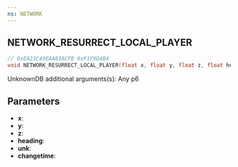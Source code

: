 ```yaml
---
ns: NETWORK
---
```

## NETWORK_RESURRECT_LOCAL_PLAYER

```c
// 0xEA23C49EAA83ACFB 0xF1F9D4B4
void NETWORK_RESURRECT_LOCAL_PLAYER(float x, float y, float z, float heading, BOOL unk, BOOL changetime);
```

UnknownDB additional arguments(s): Any p6

## Parameters
* **x**: 
* **y**: 
* **z**: 
* **heading**: 
* **unk**: 
* **changetime**: 

